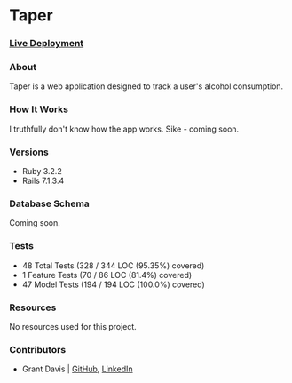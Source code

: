 # Taper

### [Live Deployment](https://taper-4affd5dec44c.herokuapp.com/)

### About

Taper is a web application designed to track a user's alcohol consumption.

### How It Works

I truthfully don't know how the app works. Sike - coming soon.

### Versions

- Ruby 3.2.2
- Rails 7.1.3.4

### Database Schema

Coming soon.

### Tests

* 48 Total Tests (328 / 344 LOC (95.35%) covered)
* 1 Feature Tests (70 / 86 LOC (81.4%) covered)
* 47 Model Tests (194 / 194 LOC (100.0%) covered)

### Resources

No resources used for this project.

### Contributors

* Grant Davis | [GitHub](https://github.com/grantdavis303), [LinkedIn](https://www.linkedin.com/in/grantdavis303/)